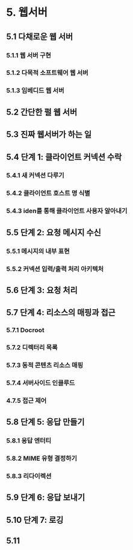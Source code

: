 # 5. 웹서버

## 5.1 다채로운 웹 서버

### 5.1.1 웹 서버 구현

### 5.1.2 다목적 소프트웨어 웹 서버

### 5.1.3 임베디드 웹 서버

## 5.2 간단한 펄 웹 서버

## 5.3 진짜 웹서버가 하는 일

## 5.4 단계 1: 클라이언트 커넥션 수락

### 5.4.1 새 커넥션 다루기

### 5.4.2 클라이언트 호스트 명 식별

### 5.4.3 iden를 통해 클라이언트 사용자 알아내기

## 5.5 단계 2: 요청 메시지 수신

### 5.5.1 메시지의 내부 표현

### 5.5.2 커넥션 입력/출력 처리 아키텍처

## 5.6 단계 3: 요청 처리

## 5.7 단계 4: 리소스의 매핑과 접근

### 5.7.1 Docroot

### 5.7.2 디렉터리 목록

### 5.7.3 동적 콘텐츠 리소스 매핑

### 5.7.4 서버사이드 인클루드

### 4.7.5 접근 제어

## 5.8 단계 5: 응답 만들기

### 5.8.1 응답 엔터티

### 5.8.2 MIME 유형 결정하기

### 5.8.3 리다이렉션

## 5.9 단계 6: 응답 보내기

## 5.10 단계 7: 로깅

## 5.11

